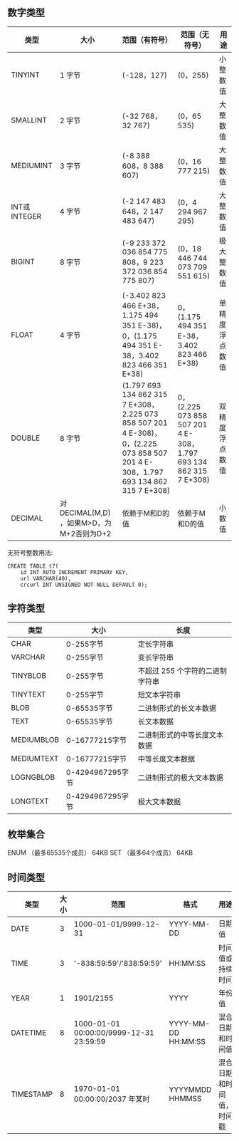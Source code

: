 ## 数字类型

| **类型**     | **大小**                                 | **范围（有符号）**                                           | **范围（无符号）**                                           | **用途**        |
| ------------ | ---------------------------------------- | ------------------------------------------------------------ | ------------------------------------------------------------ | --------------- |
| TINYINT      | 1 字节                                   | (-128，127)                                                  | (0，255)                                                     | 小整数值        |
| SMALLINT     | 2 字节                                   | (-32 768，32 767)                                            | (0，65 535)                                                  | 大整数值        |
| MEDIUMINT    | 3 字节                                   | (-8 388 608，8 388 607)                                      | (0，16 777 215)                                              | 大整数值        |
| INT或INTEGER | 4 字节                                   | (-2 147 483 648，2 147 483 647)                              | (0，4 294 967 295)                                           | 大整数值        |
| BIGINT       | 8 字节                                   | (-9 233 372 036 854 775 808，9 223 372 036 854 775 807)      | (0，18 446 744 073 709 551 615)                              | 极大整数值      |
| FLOAT        | 4 字节                                   | (-3.402 823 466 E+38，1.175 494 351 E-38)，0，(1.175 494 351 E-38，3.402 823 466 351 E+38) | 0，(1.175 494 351 E-38，3.402 823 466 E+38)                  | 单精度 浮点数值 |
| DOUBLE       | 8 字节                                   | (1.797 693 134 862 315 7 E+308，2.225 073 858 507 201 4 E-308)，0，(2.225 073 858 507 201 4 E-308，1.797 693 134 862 315 7 E+308) | 0，(2.225 073 858 507 201 4 E-308，1.797 693 134 862 315 7 E+308) | 双精度 浮点数值 |
| DECIMAL      | 对DECIMAL(M,D) ，如果M>D，为M+2否则为D+2 | 依赖于M和D的值                                               | 依赖于M和D的值                                               | 小数值          |



无符号整数用法:

```
CREATE TABLE t7(
    id INT AUTO_INCREMENT PRIMARY KEY,
    url VARCHAR(40),
    crcurl INT UNSIGNED NOT NULL DEFAULT 0);
```



## 字符类型

| 类型       | 大小             | 长度                            |
| ---------- | ---------------- | ------------------------------- |
| CHAR       | 0-255字节        | 定长字符串                      |
| VARCHAR    | 0-255字节        | 变长字符串                      |
| TINYBLOB   | 0-255字节        | 不超过 255 个字符的二进制字符串 |
| TINYTEXT   | 0-255字节        | 短文本字符串                    |
| BLOB       | 0-65535字节      | 二进制形式的长文本数据          |
| TEXT       | 0-65535字节      | 长文本数据                      |
| MEDIUMBLOB | 0-16777215字节   | 二进制形式的中等长度文本数据    |
| MEDIUMTEXT | 0-16777215字节   | 中等长度文本数据                |
| LOGNGBLOB  | 0-4294967295字节 | 二进制形式的极大文本数据        |
| LONGTEXT   | 0-4294967295字节 | 极大文本数据                    |



## 枚举集合

ENUM （最多65535个成员）                              64KB
SET  （最多64个成员）                                         64KB



## 时间类型

| 类型      | **大小** | **范围**                                | **格式**            | **用途**                 |
| --------- | -------- | --------------------------------------- | ------------------- | ------------------------ |
| DATE      | 3        | 1000-01-01/9999-12-31                   | YYYY-MM-DD          | 日期值                   |
| TIME      | 3        | '-838:59:59'/'838:59:59'                | HH:MM:SS            | 时间值或持续时间         |
| YEAR      | 1        | 1901/2155                               | YYYY                | 年份值                   |
| DATETIME  | 8        | 1000-01-01 00:00:00/9999-12-31 23:59:59 | YYYY-MM-DD HH:MM:SS | 混合日期和时间值         |
| TIMESTAMP | 8        | 1970-01-01 00:00:00/2037 年某时         | YYYYMMDD HHMMSS     | 混合日期和时间值，时间戳 |

